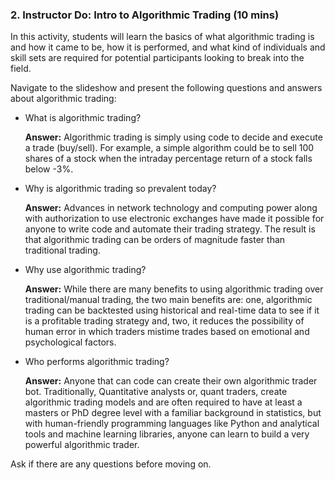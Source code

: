 ### 2. Instructor Do: Intro to Algorithmic Trading (10 mins)

In this activity, students will learn the basics of what algorithmic trading is and how it came to be, how it is performed, and what kind of individuals and skill sets are required for potential participants looking to break into the field.

Navigate to the slideshow and present the following questions and answers about algorithmic trading:

* What is algorithmic trading?

  **Answer:** Algorithmic trading is simply using code to decide and execute a trade (buy/sell). For example, a simple algorithm could be to sell 100 shares of a stock when the intraday percentage return of a stock falls below -3%.

* Why is algorithmic trading so prevalent today?

  **Answer:** Advances in network technology and computing power along with authorization to use electronic exchanges have made it possible for anyone to write code and automate their trading strategy. The result is that algorithmic trading can be orders of magnitude faster than traditional trading.

* Why use algorithmic trading?

  **Answer:** While there are many benefits to using algorithmic trading over traditional/manual trading, the two main benefits are: one, algorithmic trading can be backtested using historical and real-time data to see if it is a profitable trading strategy and, two, it reduces the possibility of human error in which traders mistime trades based on emotional and psychological factors.

* Who performs algorithmic trading?

  **Answer:** Anyone that can code can create their own algorithmic trader bot. Traditionally, Quantitative analysts or, quant traders, create algorithmic trading models and are often required to have at least a masters or PhD degree level with a familiar background in statistics, but with human-friendly programming languages like Python and analytical tools and machine learning libraries, anyone can learn to build a very powerful algorithmic trader.

Ask if there are any questions before moving on.
